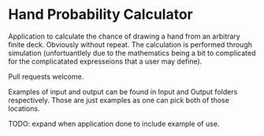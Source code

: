 
# Hand Probability  Calculator

Application to calculate the chance of drawing a hand from an arbitrary finite deck. Obviously without repeat. The calculation is performed through simulation (unfortuantlely due to the mathematics being a bit to complicated for the complicatated expresseions that a user may define).

Pull requests welcome.

Examples of input and output can be found in Input and Output folders respectively. Those are just examples as one can pick both of those locations.

TODO: expand when application done to include example of use.
